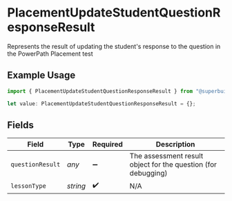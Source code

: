 # PlacementUpdateStudentQuestionResponseResult

Represents the result of updating the student's response to the question in the PowerPath Placement test

## Example Usage

```typescript
import { PlacementUpdateStudentQuestionResponseResult } from "@superbuilders/powerpath/models/components";

let value: PlacementUpdateStudentQuestionResponseResult = {};
```

## Fields

| Field                                                         | Type                                                          | Required                                                      | Description                                                   |
| ------------------------------------------------------------- | ------------------------------------------------------------- | ------------------------------------------------------------- | ------------------------------------------------------------- |
| `questionResult`                                              | *any*                                                         | :heavy_minus_sign:                                            | The assessment result object for the question (for debugging) |
| `lessonType`                                                  | *string*                                                      | :heavy_check_mark:                                            | N/A                                                           |